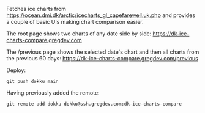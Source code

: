 Fetches ice charts from https://ocean.dmi.dk/arctic/icecharts_gl_capefarewell.uk.php and provides a couple of basic UIs making chart comparison easier.

The root page shows two charts of any date side by side: https://dk-ice-charts-compare.gregdev.com

The /previous page shows the selected date's chart and then all charts from the previous 60 days: https://dk-ice-charts-compare.gregdev.com/previous

Deploy:

```
git push dokku main
```

Having previously added the remote:

```
git remote add dokku dokku@ssh.gregdev.com:dk-ice-charts-compare
```
